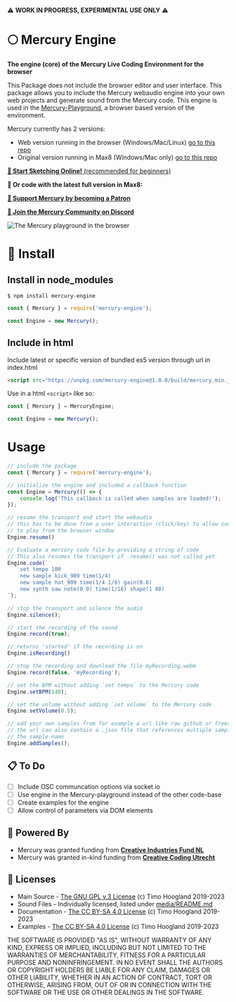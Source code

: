 ⚠️ **WORK IN PROGRESS, EXPERIMENTAL USE ONLY** ⚠️

# 🌕 Mercury Engine

**The engine (core) of the Mercury Live Coding Environment for the browser**

This Package does not include the browser editor and user interface. This package allows you to include the Mercury webaudio engine into your own web projects and generate sound from the Mercury code. This engine is used in the [Mercury-Playground](https://github.com/tmhglnd/mercury-playground), a browser based version of the environment.

Mercury currently has 2 versions:

* Web version running in the browser (Windows/Mac/Linux) [go to this repo](https://github.com/tmhglnd/mercury-playground)
* Original version running in Max8 (Windows/Mac only) [go to this repo](https://github.com/tmhglnd/mercury)

[**🚀 Start Sketching Online!** (recommended for beginners)](https://mercury.timohoogland.com/)

**👾 Or code with the latest full version in Max8:** 

<!-- [![GitHub release (latest SemVer)](https://img.shields.io/github/v/release/tmhglnd/mercury)](https://github.com/tmhglnd/mercury/releases)

[**📟 Build a local app from the browser version with Electron**](https://github.com/tmhglnd/mercury-app) -->

[**🙏 Support Mercury by becoming a Patron**](https://www.patreon.com/bePatron?u=9649817) 

[**💬 Join the Mercury Community on Discord**](https://discord.gg/vt59NYU)

![The Mercury playground in the browser](media/screenshot.png)

# 🚀 Install

## Install in node_modules

```
$ npm install mercury-engine
```

```js
const { Mercury } = require('mercury-engine');

const Engine = new Mercury();
```

## Include in html

Include latest or specific version of bundled es5 version through url in index.html 

```html
<script src="https://unpkg.com/mercury-engine@1.0.0/build/mercury.min.js"></script>
```

Use in a html `<script>` like so:

```js
const { Mercury } = MercuryEngine;

const Engine = new Mercury();
```

# Usage

```js
// include the package
const { Mercury } = require('mercury-engine');

// initialize the engine and included a callback function
const Engine = Mercury(() => {
	console.log('This callback is called when samples are loaded!');
});

// resume the transport and start the webaudio
// this has to be done from a user interaction (click/key) to allow sound
// to play from the browser window
Engine.resume()

// Evaluate a mercury code file by providing a string of code
// This also resumes the transport if .resume() was not called yet
Engine.code(`
	set tempo 100
	new sample kick_909 time(1/4)
	new sample hat_909 time(1/4 1/8) gain(0.6)
	new synth saw note(0 0) time(1/16) shape(1 80)
`);

// stop the transport and silence the audio
Engine.silence();

// start the recording of the sound
Engine.record(true);

// returns 'started' if the recording is on
Engine.isRecording()

// stop the recording and download the file myRecording.webm
Engine.record(false, 'myRecording');

// set the BPM without adding `set tempo` to the Mercury code
Engine.setBPM(140);

// set the volume without adding `set volume` to the Mercury code
Engine.setVolume(0.5);

// add your own samples from for example a url like raw github or freesound
// the url can also contain a .json file that references multiple samples and 
// the sample name
Engine.addSamples();
```

## 📋 To Do

- [ ] Include OSC communcation options via socket.io
- [ ] Use engine in the Mercury-playground instead of the other code-base
- [ ] Create examples for the engine
- [ ] Allow control of parameters via DOM elements

## 🔋 Powered By

- Mercury was granted funding from [**Creative Industries Fund NL**](https://stimuleringsfonds.nl/en/)
- Mercury was granted in-kind funding from [**Creative Coding Utrecht**](https://creativecodingutrecht.nl/)

## 📄 Licenses

- Main Source - [The GNU GPL v.3 License](https://choosealicense.com/licenses/gpl-3.0/) (c) Timo Hoogland 2019-2023
- Sound Files - Individually licensed, listed under [media/README.md](https://github.com/tmhglnd/mercury/blob/master/mercury_ide/media/README.md)
- Documentation - [The CC BY-SA 4.0 License](https://creativecommons.org/licenses/by-sa/4.0/) (c) Timo Hoogland 2019-2023
- Examples - [The CC BY-SA 4.0 License](https://creativecommons.org/licenses/by-sa/4.0/) (c) Timo Hoogland 2019-2023

THE SOFTWARE IS PROVIDED "AS IS", WITHOUT WARRANTY OF ANY KIND, EXPRESS OR IMPLIED, INCLUDING BUT NOT LIMITED TO THE WARRANTIES OF MERCHANTABILITY, FITNESS FOR A PARTICULAR PURPOSE AND NONINFRINGEMENT. IN NO EVENT SHALL THE AUTHORS OR COPYRIGHT HOLDERS BE LIABLE FOR ANY CLAIM, DAMAGES OR OTHER LIABILITY, WHETHER IN AN ACTION OF CONTRACT, TORT OR OTHERWISE, ARISING FROM, OUT OF OR IN CONNECTION WITH THE SOFTWARE OR THE USE OR OTHER DEALINGS IN THE SOFTWARE.